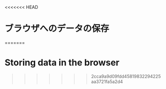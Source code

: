 
<<<<<<< HEAD
# ブラウザへのデータの保存
=======
# Storing data in the browser
>>>>>>> 2cca9a9d09fdd45819832294225aa3721fa5a2d4
